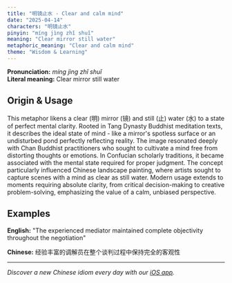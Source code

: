 ```yaml
---
title: "明镜止水 - Clear and calm mind"
date: "2025-04-14"
characters: "明镜止水"
pinyin: "míng jìng zhǐ shuǐ"
meaning: "Clear mirror still water"
metaphoric_meaning: "Clear and calm mind"
theme: "Wisdom & Learning"
---
```


**Pronunciation:** *míng jìng zhǐ shuǐ*  
**Literal meaning:** Clear mirror still water

## Origin & Usage

This metaphor likens a clear (明) mirror (镜) and still (止) water (水) to a state of perfect mental clarity. Rooted in Tang Dynasty Buddhist meditation texts, it describes the ideal state of mind - like a mirror's spotless surface or an undisturbed pond perfectly reflecting reality. The image resonated deeply with Chan Buddhist practitioners who sought to cultivate a mind free from distorting thoughts or emotions. In Confucian scholarly traditions, it became associated with the mental state required for proper judgment. The concept particularly influenced Chinese landscape painting, where artists sought to capture scenes with a mind as clear as still water. Modern usage extends to moments requiring absolute clarity, from critical decision-making to creative problem-solving, emphasizing the value of a calm, unbiased perspective.

## Examples

**English:** "The experienced mediator maintained complete objectivity throughout the negotiation"

**Chinese:** 经验丰富的调解员在整个谈判过程中保持完全的客观性

---

*Discover a new Chinese idiom every day with our [iOS app](https://apps.apple.com/us/app/daily-chinese-idioms/id6670238264).*
